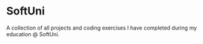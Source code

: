 # SoftUni
A collection of all projects and coding exercises I have completed during my education @ SoftUni.
